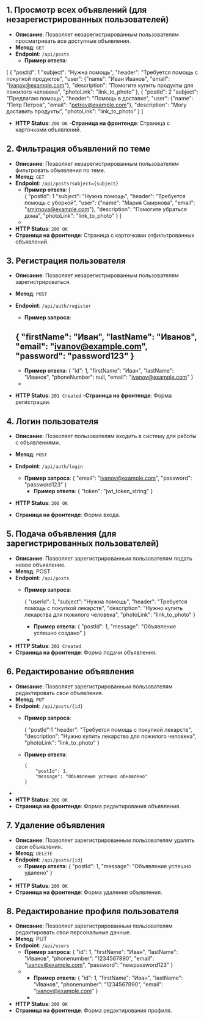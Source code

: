 ## 1. Просмотр всех объявлений (для незарегистрированных пользователей)
- **Описание**: Позволяет незарегистрированным пользователям просматривать все доступные объявления.
- **Метод**: `GET`
- **Endpoint**: `/api/posts`
  - **Пример ответа**:
  
[ 
    {
        "postId": 1
        "subject": "Нужна помощь",
        "header": "Требуется помощь с покупкой продуктов",
        "user": {"name": "Иван Иванов", "email": "ivanov@example.com"},
        "description": "Помогите купить продукты для пожилого человека",
        "photoLink": "link_to_photo"
    },
    {
        "postId": 2
        "subject": "Предлагаю помощь",
        "header": "Помощь в доставке",
        "user": {"name": "Петр Петров", "email": "petrov@example.com"},
        "description": "Могу доставить продукты",
        "photoLink": "link_to_photo"
    }
]

  - **HTTP Status**: `200 OK`
  -**Страница на фронтенде**: Страница с карточками объявлений.

## 2. Фильтрация объявлений по теме
- **Описание**: Позволяет незарегистрированным пользователям фильтровать объявления по теме.
- **Метод**: `GET`
- **Endpoint**: `/api/posts?subject={subject}`
  - **Пример ответа**:
[  
    {
            "postId": 1
            "subject": "Нужна помощь",
            "header": "Требуется помощь с уборкой",
            "user": {"name": "Мария Смирнова", "email": "smirnova@example.com"},
            "description": "Помогите убраться дома",
            "photoLink": "link_to_photo"
      }
]
  - 
- **HTTP Status**: `200 OK`
- **Страница на фронтенде**: Страница с карточками отфильтрованных объявлений.

## 3. Регистрация пользователя
 - **Описание**: Позволяет незарегистрированным пользователям зарегистрироваться.
- **Метод**: `POST`
- **Endpoint**: `/api/auth/register`
  - **Пример запроса**:
  
  {
      "firstName": "Иван",
      "lastName": "Иванов",
      "email": "ivanov@example.com",
      "password": "password123"
  }
  - 
    - **Пример ответа**:
    {
        "id": 1,
        "firstName": "Иван",
        "lastName": "Иванов",
        "phoneNumber": null,
        "email": "ivanov@example.com"
    }
    - 
- **HTTP Status**: `201 Created`
-**Страница на фронтенде**: Форма регистрации.

## 4. Логин пользователя
- **Описание**: Позволяет пользователям входить в систему для работы с объявлениями.
- **Метод**: `POST`
- **Endpoint**: `/api/auth/login`
  - **Пример запроса**:
  {
      "email": "ivanov@example.com",
      "password": "password123"
  }
    - **Пример ответа**:
    {
      "token": "jwt_token_string"
    }
  
- **HTTP Status**: `200 OK`
- **Страница на фронтенде**: Форма входа.

## 5. Подача объявления (для зарегистрированных пользователей)
- **Описание**: Позволяет зарегистрированным пользователям подать новое объявление.
- **Метод**: POST
 - **Endpoint**: `/api/posts`
   - **Пример запроса**:
  
       {
           "userId": 1,
           "subject": "Нужна помощь",
           "header": "Требуется помощь с покупкой лекарств",
           "description": "Нужно купить лекарства для пожилого человека",
           "photoLink": "link_to_photo"
       }

     - **Пример ответа**:
     {
         "postId": 1,
         "message": "Объявление успешно создано"
     }
     - 
- **HTTP Status**: `201 Created`
- **Cтраница на фронтенде**: Форма подачи объявления.

## 6. Редактирование объявления
- **Описание**: Позволяет зарегистрированным пользователям редактировать свои объявления.
- **Метод**: `PUT`
- **Endpoint**: `/api/posts/{id}`
  - **Пример запроса**:

      {
            "postId":1
            "header": "Требуется помощь с покупкой лекарств",
            "description": "Нужно купить лекарства для пожилого человека",
            "photoLink": "link_to_photo"
        }

  - **Пример ответа**:

        {
            "postId": 1,
            "message": "Объявление успешно обновлено"
        }
-
- **HTTP Status**: `200 OK`
- **Страница на фронтенде**: Форма редактирования объявления.

## 7. Удаление объявления
- **Описание**: Позволяет зарегистрированным пользователям удалять свои объявления.
- **Метод**: `DELETE`
- **Endpoint**: `/api/posts/{id}`
  - **Пример ответа**:
  {
      "postId": 1,
      "message": "Объявление успешно удалено"
  }
- 
- **HTTP Status**: `200 OK`
- **Страница на фронтенде**: Форма удаления объявления.

## 8. Редактирование профиля пользователя
- **Описание**: Позволяет зарегистрированным пользователям редактировать свои персональные данные.
- **Метод**: PUT
- **Endpoint**: `/api/users`
  - **Пример запроса**:
  {
      "id": 1,
      "firstName": "Иван",
      "lastName": "Иванов",
      "phonenumber": "1234567890",
      "email": "ivanov@example.com",
      "password": "newpassword123"
  }
  - 
    - **Пример ответа**:
    {
        "id": 1,
        "firstName": "Иван",
        "lastName": "Иванов",
        "phonenumber": "1234567890",
        "email": "ivanov@example.com"
    }
    - 
- **HTTP Status**: `200 OK`
- **Страница на фронтенде**: Форма редактирования профиля.